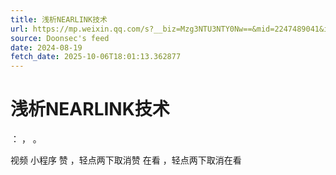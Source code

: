 ```yaml
---
title: 浅析NEARLINK技术
url: https://mp.weixin.qq.com/s?__biz=Mzg3NTU3NTY0Nw==&mid=2247489041&idx=1&sn=64caa27c854073c6b4a75f8686c8b498
source: Doonsec's feed
date: 2024-08-19
fetch_date: 2025-10-06T18:01:13.362877
---
```


# 浅析NEARLINK技术

：
，
。

视频
小程序
赞
，轻点两下取消赞
在看
，轻点两下取消在看